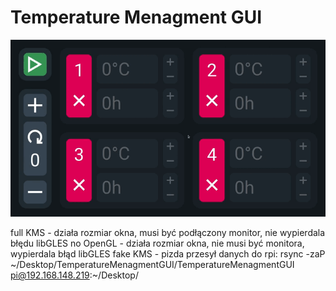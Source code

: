 # Temperature Menagment GUI


![Alt text](README_Files/gif.gif)



full KMS - działa rozmiar okna, musi być podłączony monitor, nie wypierdala błędu libGLES
no OpenGL - działa rozmiar okna, nie musi być monitora, wypierdala błąd libGLES
fake KMS - pizda
przesył danych do rpi:
rsync -zaP ~/Desktop/TemperatureMenagmentGUI/TemperatureMenagmentGUI pi@192.168.148.219:~/Desktop/
